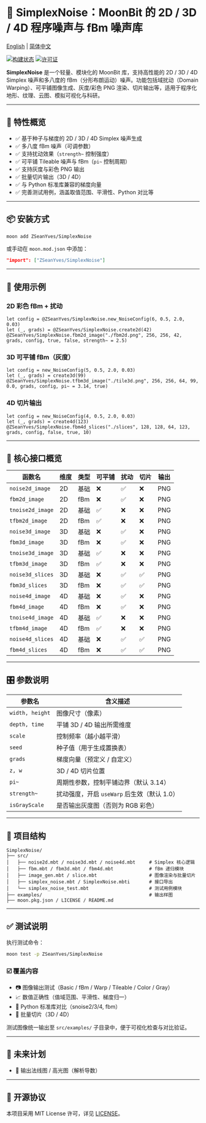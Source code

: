# 🎨 SimplexNoise：MoonBit 的 2D / 3D / 4D 程序噪声与 fBm 噪声库

[English](https://github.com/ZSeanYves/SimplexNoise/blob/main/README.md) | [简体中文](https://github.com/ZSeanYves/SimplexNoise/blob/main/README_zh_CN.md)

[![构建状态](https://img.shields.io/github/actions/workflow/status/ZSeanYves/SimplexNoise/simplex_noise_ci.yml)](https://github.com/ZSeanYves/SimplexNoise/actions)
[![许可证](https://img.shields.io/github/license/ZSeanYves/SimplexNoise)](LICENSE)

**SimplexNoise** 是一个轻量、模块化的 MoonBit 库，支持高性能的 2D / 3D / 4D Simplex 噪声和多八度的 fBm（分形布朗运动）噪声。功能包括域扰动（Domain Warping）、可平铺图像生成、灰度/彩色 PNG 渲染、切片输出等，适用于程序化地形、纹理、云图、模拟可视化与科研。

---

## 🚀 特性概览

* ✅ 基于种子与梯度的 2D / 3D / 4D Simplex 噪声生成
* ✅ 多八度 fBm 噪声（可调参数）
* ✅ 支持扰动效果（`strength~` 控制强度）
* ✅ 可平铺 Tileable 噪声与 fBm（`pi~` 控制周期）
* ✅ 支持灰度与彩色 PNG 输出
* ✅ 批量切片输出（3D / 4D）
* ✅ 与 Python 标准库兼容的梯度向量
* ✅ 完善测试用例，涵盖取值范围、平滑性、Python 对比等

---

## 📦 安装方式

```bash
moon add ZSeanYves/SimplexNoise
```

或手动在 `moon.mod.json` 中添加：

```json
"import": ["ZSeanYves/SimplexNoise"]
```

---

## 🧪 使用示例

### 2D 彩色 fBm + 扰动

```moonbit
let config = @ZSeanYves/SimplexNoise.new_NoiseConfig(6, 0.5, 2.0, 0.03)
let (_, grads) = @ZSeanYves/SimplexNoise.create2d(42)
@ZSeanYves/SimplexNoise.fbm2d_image("./fbm2d.png", 256, 256, 42, grads, config, true, false, strength~ = 2.5)
```

### 3D 可平铺 fBm（灰度）

```moonbit
let config = new_NoiseConfig(5, 0.5, 2.0, 0.03)
let (_, grads) = create3d(99)
@ZSeanYves/SimplexNoise.tfbm3d_image("./tile3d.png", 256, 256, 64, 99, 0.0, grads, config, pi~ = 3.14, true)
```

### 4D 切片输出

```moonbit
let config = new_NoiseConfig(4, 0.5, 2.0, 0.03)
let (_, grads) = create4d(123)
@ZSeanYves/SimplexNoise.fbm4d_slices("./slices", 128, 128, 64, 123, grads, config, false, true, 10)
```

---

## 📘 核心接口概览

| 函数名              | 维度 | 类型  | 可平铺 | 扰动 | 切片 | 输出  |
| ---------------- | -- | --- | --- | -- | -- | --- |
| `noise2d_image`  | 2D | 基础  | ❌   | ✅  | ❌  | PNG |
| `fbm2d_image`    | 2D | fBm | ❌   | ✅  | ❌  | PNG |
| `tnoise2d_image` | 2D | 基础  | ✅   | ❌  | ❌  | PNG |
| `tfbm2d_image`   | 2D | fBm | ✅   | ❌  | ❌  | PNG |
| `noise3d_image`  | 3D | 基础  | ❌   | ✅  | ❌  | PNG |
| `fbm3d_image`    | 3D | fBm | ❌   | ✅  | ❌  | PNG |
| `tnoise3d_image` | 3D | 基础  | ✅   | ❌  | ❌  | PNG |
| `tfbm3d_image`   | 3D | fBm | ✅   | ❌  | ❌  | PNG |
| `noise3d_slices` | 3D | 基础  | ❌   | ✅  | ✅  | PNG |
| `fbm3d_slices`   | 3D | fBm | ❌   | ✅  | ✅  | PNG |
| `noise4d_image`  | 4D | 基础  | ❌   | ✅  | ❌  | PNG |
| `fbm4d_image`    | 4D | fBm | ❌   | ✅  | ❌  | PNG |
| `tnoise4d_image` | 4D | 基础  | ✅   | ❌  | ❌  | PNG |
| `tfbm4d_image`   | 4D | fBm | ✅   | ❌  | ❌  | PNG |
| `noise4d_slices` | 4D | 基础  | ❌   | ✅  | ✅  | PNG |
| `fbm4d_slices`   | 4D | fBm | ❌   | ✅  | ✅  | PNG |

---

## 🎛️ 参数说明

| 参数名             | 含义描述                          |
| --------------- | ----------------------------- |
| `width, height` | 图像尺寸（像素）                      |
| `depth, time`   | 平铺 3D / 4D 输出所需维度             |
| `scale`         | 控制频率（越小越平滑）                   |
| `seed`          | 种子值（用于生成置换表）                  |
| `grads`         | 梯度向量（预定义 / 自定义）               |
| `z, w`          | 3D / 4D 切片位置                  |
| `pi~`           | 周期性参数，控制平铺边界（默认 3.14）         |
| `strength~`     | 扰动强度，开启 `useWarp` 后生效（默认 1.0） |
| `isGrayScale`   | 是否输出灰度图（否则为 RGB 彩色）           |

---

## 📂 项目结构

```
SimplexNoise/
├── src/
│   ├── noise2d.mbt / noise3d.mbt / noise4d.mbt     # Simplex 核心逻辑
│   ├── fbm.mbt / fbm3d.mbt / fbm4d.mbt             # fBm 递归模块
│   ├── image_gen.mbt / slice.mbt                   # 图像渲染与批量切片
│   ├── simplex_noise.mbt / SimplexNoise.mbti       # 接口导出
│   └── simplex_noise_test.mbt                      # 测试用例模块
├── examples/                                       # 输出样图
├── moon.pkg.json / LICENSE / README.md
```

---

## ✅ 测试说明

执行测试命令：

```bash
moon test -p ZSeanYves/SimplexNoise
```

### ☑️ 覆盖内容

* 📷 图像输出测试（Basic / fBm / Warp / Tileable / Color / Gray）
* 📈 数值正确性（值域范围、平滑性、梯度归一）
* 🔁 Python 标准库对比（snoise2/3/4, fbm）
* 🧪 批量切片（3D / 4D）

测试图像统一输出至 `src/examples/` 子目录中，便于可视化检查与对比验证。

---

## 📌 未来计划

* 🎨 输出法线图 / 高光图（解析导数）

---

## 📜 开源协议

本项目采用 MIT License 许可，详见 [LICENSE](./LICENSE)。
